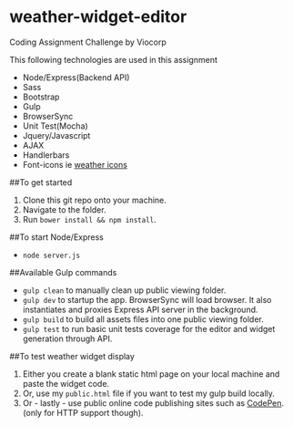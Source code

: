 # weather-widget-editor
Coding Assignment Challenge by Viocorp

This following technologies are used in this assignment

* Node/Express(Backend API)
* Sass
* Bootstrap
* Gulp
* BrowserSync
* Unit Test(Mocha)
* Jquery/Javascript
* AJAX
* Handlerbars
* Font-icons ie [weather icons](http://erikflowers.github.io/weather-icons) 

##To get started
1. Clone this git repo onto your machine.
2. Navigate to the folder.
3. Run `bower install && npm install`.

##To start Node/Express
* `node server.js`

##Available Gulp commands
* `gulp clean` to manually clean up public viewing folder.
* `gulp dev` to startup the app. BrowserSync will load browser.  It also instantiates and proxies Express API server in the background.
* `gulp build` to build all assets files into one public viewing folder.
* `gulp test` to run basic unit tests coverage for the editor and widget generation through API.

##To test weather widget display
1. Either you create a blank static html page on your local machine and paste the widget code.
2. Or, use my `public.html` file if you want to test my gulp build locally.
3. Or - lastly - use public online code publishing sites such as [CodePen](http://codepen.io). (only for HTTP support though).
